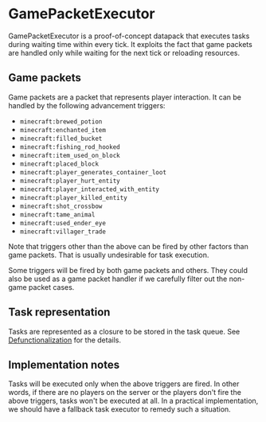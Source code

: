 # GamePacketExecutor

GamePacketExecutor is a proof-of-concept datapack that executes tasks during waiting time within every tick.
It exploits the fact that game packets are handled only while waiting for the next tick or reloading resources.

## Game packets

Game packets are a packet that represents player interaction.
It can be handled by the following advancement triggers:

- `minecraft:brewed_potion`
- `minecraft:enchanted_item`
- `minecraft:filled_bucket`
- `minecraft:fishing_rod_hooked`
- `minecraft:item_used_on_block`
- `minecraft:placed_block`
- `minecraft:player_generates_container_loot`
- `minecraft:player_hurt_entity`
- `minecraft:player_interacted_with_entity`
- `minecraft:player_killed_entity`
- `minecraft:shot_crossbow`
- `minecraft:tame_animal`
- `minecraft:used_ender_eye`
- `minecraft:villager_trade`

Note that triggers other than the above can be fired by other factors than game packets.
That is usually undesirable for task execution.

Some triggers will be fired by both game packets and others.
They could also be used as a game packet handler if we carefully filter out the non-game packet cases.

## Task representation

Tasks are represented as a closure to be stored in the task queue.
See [Defunctionalization](https://github.com/intsuc/Defunctionalization) for the details.

## Implementation notes

Tasks will be executed only when the above triggers are fired.
In other words, if there are no players on the server or the players don't fire the above triggers, tasks won't be executed at all.
In a practical implementation, we should have a fallback task executor to remedy such a situation.
